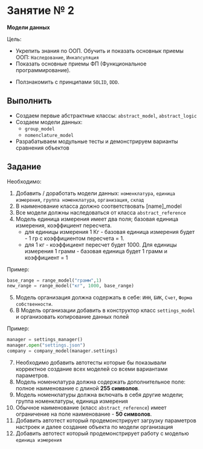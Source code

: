 # Занятие № 2
**Модели данных**

Цель:
- Укрепить знания по ООП. Обучить и показать основнык приемы ООП: `Наследование`, `Инкапсуляция`
- Показать основные приемы ФП (Функциональное программирование). 
* Ползнакомить с принципами `SOLID`, `DDD`.

## Выполнить
* Создаем первые абстрактные классы: `abstract_model`, `abstract_logic`
* Создаем модели данных: 
	- `group_model`
	- `nomenclature_model`
* Разрабатываем модульные тесты и демонстрируем варианты сравнения объектов

## Задание
Необходимо:
1. Добавить / доработать модели данных: `номенклатура`, `единица измерения`, `группа номенклатура`, `организация`, `склад`
2. В наименование класса должно соответствовать [name]_model
3. Все модели должны наследоваться от класса `abstract_reference`
4. Модель единица измерения имеет два поля; базовая единица измерения, коэффициент пересчета.
	- для единицы измерения 1 Кг - базовая единица измерения будет - 1 гр с коэффициентом пересчета = 1. 
	- для 1 кг - коэффициент пересчет будет 1000. Для единицы измерения 1 грамм - базовая единица будет 1 грамм и коэффициент = 1

Пример:
```python
base_range = range_model("грамм",1)
new_range = range_model("кг", 1000, base_range)
```

5. Модель организация должна содержать в себе: `ИНН`, `БИК`, `Счет`, `Форма собственности`.
6. В Модель организации добавить в конструктор класс `settings_model` и организовать копирование данных полей

Пример:

```python
manager = settings_manager()
manager.open("settings.json")
company = company_model(manager.settings)
```

7. Необходимо добавить автотесты которые бы показывали корректное создание всех моделей со всеми вариантами параметров.
8. Модель номенклатура должна содержать дополнительное поле: полное наименование с длиной **255 символов**. 
9. Модель номенклатуры должна включать в себя другие модели; группа номенклатуры, единица измерения
10. Обычное наименование (класс `abstract_reference`) имеет ограничение на поле наименование - **50 символов**.
11. Добавить автотест который продемонстрирует загрузку параметров настроек и далее создание объекта по модели организация
12. Добавить автотест который продемонстрирует работу с моделью `единица измерения` 


